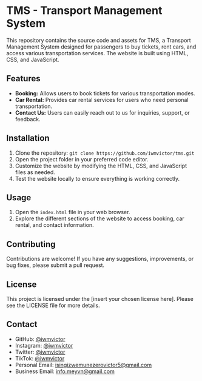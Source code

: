 # TMS - Transport Management System

This repository contains the source code and assets for TMS, a Transport Management System designed for passengers to buy tickets, rent cars, and access various transportation services. The website is built using HTML, CSS, and JavaScript.

## Features

- **Booking:** Allows users to book tickets for various transportation modes.
- **Car Rental:** Provides car rental services for users who need personal transportation.
- **Contact Us:** Users can easily reach out to us for inquiries, support, or feedback.

## Installation

1. Clone the repository: `git clone https://github.com/iwmvictor/tms.git`
2. Open the project folder in your preferred code editor.
3. Customize the website by modifying the HTML, CSS, and JavaScript files as needed.
4. Test the website locally to ensure everything is working correctly.

## Usage

1. Open the `index.html` file in your web browser.
2. Explore the different sections of the website to access booking, car rental, and contact information.

## Contributing

Contributions are welcome! If you have any suggestions, improvements, or bug fixes, please submit a pull request.

## License

This project is licensed under the [insert your chosen license here]. Please see the LICENSE file for more details.

## Contact

- GitHub: [@iwmvictor](https://github.com/iwmvictor)
- Instagram: [@iwmvictor](https://www.instagram.com/iwmvictor)
- Twitter: [@iwmvictor](https://twitter.com/iwmvictor)
- TikTok: [@iwmvictor](https://www.tiktok.com/@iwmvictor)
- Personal Email: isingizwemunezerovictor5@gmail.com
- Business Email: info.meyvn@gmail.com
